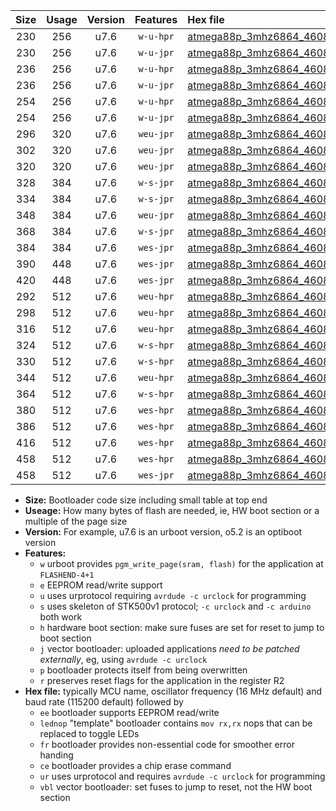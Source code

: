 |Size|Usage|Version|Features|Hex file|
|:-:|:-:|:-:|:-:|:--|
|230|256|u7.6|`w-u-hpr`|[atmega88p_3mhz6864_460800bps_ur.hex](https://raw.githubusercontent.com/stefanrueger/urboot/main//atmega88p_3mhz6864_460800bps_ur.hex)|
|230|256|u7.6|`w-u-jpr`|[atmega88p_3mhz6864_460800bps_ur_vbl.hex](https://raw.githubusercontent.com/stefanrueger/urboot/main//atmega88p_3mhz6864_460800bps_ur_vbl.hex)|
|236|256|u7.6|`w-u-hpr`|[atmega88p_3mhz6864_460800bps_lednop_ur.hex](https://raw.githubusercontent.com/stefanrueger/urboot/main//atmega88p_3mhz6864_460800bps_lednop_ur.hex)|
|236|256|u7.6|`w-u-jpr`|[atmega88p_3mhz6864_460800bps_lednop_ur_vbl.hex](https://raw.githubusercontent.com/stefanrueger/urboot/main//atmega88p_3mhz6864_460800bps_lednop_ur_vbl.hex)|
|254|256|u7.6|`w-u-hpr`|[atmega88p_3mhz6864_460800bps_lednop_fr_ur.hex](https://raw.githubusercontent.com/stefanrueger/urboot/main//atmega88p_3mhz6864_460800bps_lednop_fr_ur.hex)|
|254|256|u7.6|`w-u-jpr`|[atmega88p_3mhz6864_460800bps_lednop_fr_ur_vbl.hex](https://raw.githubusercontent.com/stefanrueger/urboot/main//atmega88p_3mhz6864_460800bps_lednop_fr_ur_vbl.hex)|
|296|320|u7.6|`weu-jpr`|[atmega88p_3mhz6864_460800bps_ee_ur_vbl.hex](https://raw.githubusercontent.com/stefanrueger/urboot/main//atmega88p_3mhz6864_460800bps_ee_ur_vbl.hex)|
|302|320|u7.6|`weu-jpr`|[atmega88p_3mhz6864_460800bps_ee_lednop_ur_vbl.hex](https://raw.githubusercontent.com/stefanrueger/urboot/main//atmega88p_3mhz6864_460800bps_ee_lednop_ur_vbl.hex)|
|320|320|u7.6|`weu-jpr`|[atmega88p_3mhz6864_460800bps_ee_lednop_fr_ur_vbl.hex](https://raw.githubusercontent.com/stefanrueger/urboot/main//atmega88p_3mhz6864_460800bps_ee_lednop_fr_ur_vbl.hex)|
|328|384|u7.6|`w-s-jpr`|[atmega88p_3mhz6864_460800bps_vbl.hex](https://raw.githubusercontent.com/stefanrueger/urboot/main//atmega88p_3mhz6864_460800bps_vbl.hex)|
|334|384|u7.6|`w-s-jpr`|[atmega88p_3mhz6864_460800bps_lednop_vbl.hex](https://raw.githubusercontent.com/stefanrueger/urboot/main//atmega88p_3mhz6864_460800bps_lednop_vbl.hex)|
|348|384|u7.6|`weu-jpr`|[atmega88p_3mhz6864_460800bps_ee_lednop_fr_ce_ur_vbl.hex](https://raw.githubusercontent.com/stefanrueger/urboot/main//atmega88p_3mhz6864_460800bps_ee_lednop_fr_ce_ur_vbl.hex)|
|368|384|u7.6|`w-s-jpr`|[atmega88p_3mhz6864_460800bps_lednop_fr_vbl.hex](https://raw.githubusercontent.com/stefanrueger/urboot/main//atmega88p_3mhz6864_460800bps_lednop_fr_vbl.hex)|
|384|384|u7.6|`wes-jpr`|[atmega88p_3mhz6864_460800bps_ee_vbl.hex](https://raw.githubusercontent.com/stefanrueger/urboot/main//atmega88p_3mhz6864_460800bps_ee_vbl.hex)|
|390|448|u7.6|`wes-jpr`|[atmega88p_3mhz6864_460800bps_ee_lednop_vbl.hex](https://raw.githubusercontent.com/stefanrueger/urboot/main//atmega88p_3mhz6864_460800bps_ee_lednop_vbl.hex)|
|420|448|u7.6|`wes-jpr`|[atmega88p_3mhz6864_460800bps_ee_lednop_fr_vbl.hex](https://raw.githubusercontent.com/stefanrueger/urboot/main//atmega88p_3mhz6864_460800bps_ee_lednop_fr_vbl.hex)|
|292|512|u7.6|`weu-hpr`|[atmega88p_3mhz6864_460800bps_ee_ur.hex](https://raw.githubusercontent.com/stefanrueger/urboot/main//atmega88p_3mhz6864_460800bps_ee_ur.hex)|
|298|512|u7.6|`weu-hpr`|[atmega88p_3mhz6864_460800bps_ee_lednop_ur.hex](https://raw.githubusercontent.com/stefanrueger/urboot/main//atmega88p_3mhz6864_460800bps_ee_lednop_ur.hex)|
|316|512|u7.6|`weu-hpr`|[atmega88p_3mhz6864_460800bps_ee_lednop_fr_ur.hex](https://raw.githubusercontent.com/stefanrueger/urboot/main//atmega88p_3mhz6864_460800bps_ee_lednop_fr_ur.hex)|
|324|512|u7.6|`w-s-hpr`|[atmega88p_3mhz6864_460800bps.hex](https://raw.githubusercontent.com/stefanrueger/urboot/main//atmega88p_3mhz6864_460800bps.hex)|
|330|512|u7.6|`w-s-hpr`|[atmega88p_3mhz6864_460800bps_lednop.hex](https://raw.githubusercontent.com/stefanrueger/urboot/main//atmega88p_3mhz6864_460800bps_lednop.hex)|
|344|512|u7.6|`weu-hpr`|[atmega88p_3mhz6864_460800bps_ee_lednop_fr_ce_ur.hex](https://raw.githubusercontent.com/stefanrueger/urboot/main//atmega88p_3mhz6864_460800bps_ee_lednop_fr_ce_ur.hex)|
|364|512|u7.6|`w-s-hpr`|[atmega88p_3mhz6864_460800bps_lednop_fr.hex](https://raw.githubusercontent.com/stefanrueger/urboot/main//atmega88p_3mhz6864_460800bps_lednop_fr.hex)|
|380|512|u7.6|`wes-hpr`|[atmega88p_3mhz6864_460800bps_ee.hex](https://raw.githubusercontent.com/stefanrueger/urboot/main//atmega88p_3mhz6864_460800bps_ee.hex)|
|386|512|u7.6|`wes-hpr`|[atmega88p_3mhz6864_460800bps_ee_lednop.hex](https://raw.githubusercontent.com/stefanrueger/urboot/main//atmega88p_3mhz6864_460800bps_ee_lednop.hex)|
|416|512|u7.6|`wes-hpr`|[atmega88p_3mhz6864_460800bps_ee_lednop_fr.hex](https://raw.githubusercontent.com/stefanrueger/urboot/main//atmega88p_3mhz6864_460800bps_ee_lednop_fr.hex)|
|458|512|u7.6|`wes-hpr`|[atmega88p_3mhz6864_460800bps_ee_lednop_fr_ce.hex](https://raw.githubusercontent.com/stefanrueger/urboot/main//atmega88p_3mhz6864_460800bps_ee_lednop_fr_ce.hex)|
|458|512|u7.6|`wes-jpr`|[atmega88p_3mhz6864_460800bps_ee_lednop_fr_ce_vbl.hex](https://raw.githubusercontent.com/stefanrueger/urboot/main//atmega88p_3mhz6864_460800bps_ee_lednop_fr_ce_vbl.hex)|

- **Size:** Bootloader code size including small table at top end
- **Useage:** How many bytes of flash are needed, ie, HW boot section or a multiple of the page size
- **Version:** For example, u7.6 is an urboot version, o5.2 is an optiboot version
- **Features:**
  + `w` urboot provides `pgm_write_page(sram, flash)` for the application at `FLASHEND-4+1`
  + `e` EEPROM read/write support
  + `u` uses urprotocol requiring `avrdude -c urclock` for programming
  + `s` uses skeleton of STK500v1 protocol; `-c urclock` and `-c arduino` both work
  + `h` hardware boot section: make sure fuses are set for reset to jump to boot section
  + `j` vector bootloader: uploaded applications *need to be patched externally*, eg, using `avrdude -c urclock`
  + `p` bootloader protects itself from being overwritten
  + `r` preserves reset flags for the application in the register R2
- **Hex file:** typically MCU name, oscillator frequency (16 MHz default) and baud rate (115200 default) followed by
  + `ee` bootloader supports EEPROM read/write
  + `lednop` "template" bootloader contains `mov rx,rx` nops that can be replaced to toggle LEDs
  + `fr` bootloader provides non-essential code for smoother error handing
  + `ce` bootloader provides a chip erase command
  + `ur` uses urprotocol and requires `avrdude -c urclock` for programming
  + `vbl` vector bootloader: set fuses to jump to reset, not the HW boot section
